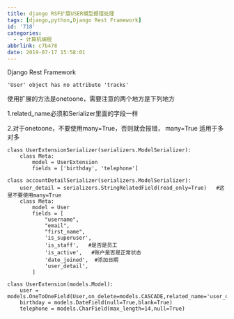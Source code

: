 ```yaml
---
title: django RSF扩展USER模型报错处理
tags: [django,python,Django Rest Framework]
id: '718'
categories:
  - - 计算机编程
abbrlink: c7b478
date: 2019-07-17 15:58:01
---
```


Django Rest Framework

```
'User' object has no attribute 'tracks'
```

使用扩展的方法是onetoone，需要注意的两个地方是下列地方

1.related\_name必须和Serializer里面的字段一样

2.对于onetoone，不要使用many=True，否则就会报错， many=True 适用于多对多

```
class UserExtensionSerializer(serializers.ModelSerializer):
    class Meta:
        model = UserExtension
        fields = ['birthday', 'telephone']

class accountDetailSerializer(serializers.ModelSerializer):
    user_detail = serializers.StringRelatedField(read_only=True)   #这里不要使用many=True
    class Meta:
        model = User
        fields = [
            "username",
            "email",
            "first_name",
            'is_superuser',
            'is_staff',   #是否是员工
            'is_active',   #账户是否是正常状态
            'date_joined',  #添加日期
            'user_detail',
        ]
```

```
class UserExtension(models.Model):
    user = models.OneToOneField(User,on_delete=models.CASCADE,related_name='user_detail')
    birthday = models.DateField(null=True,blank=True)
    telephone = models.CharField(max_length=14,null=True)
```
